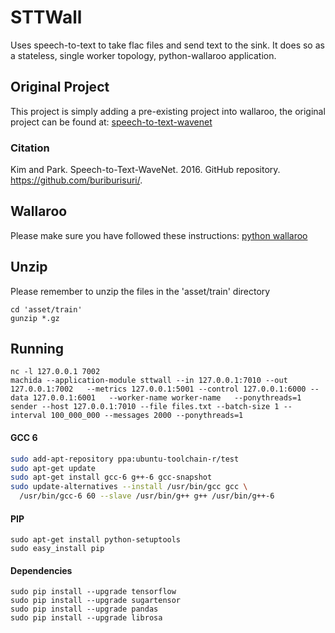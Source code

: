 # STTWall
Uses speech-to-text to take flac files and send text to the sink. It does so as a stateless, single worker topology, python-wallaroo application.

## Original Project
This project is simply adding a pre-existing project into wallaroo,
the original project can be found at: [speech-to-text-wavenet](https://github.com/buriburisuri/speech-to-text-wavenet "speech-to-text-wavenet")

### Citation
Kim and Park. Speech-to-Text-WaveNet. 2016. GitHub repository. https://github.com/buriburisuri/.

## Wallaroo
Please make sure you have followed these instructions: [python wallaroo](https://github.com/Sendence/wallaroo/blob/master/book/python/intro.md)

## Unzip
Please remember to unzip the files in the 'asset/train' directory
```
cd 'asset/train'
gunzip *.gz
```

## Running
```
nc -l 127.0.0.1 7002
machida --application-module sttwall --in 127.0.0.1:7010 --out 127.0.0.1:7002   --metrics 127.0.0.1:5001 --control 127.0.0.1:6000 --data 127.0.0.1:6001   --worker-name worker-name   --ponythreads=1
sender --host 127.0.0.1:7010 --file files.txt --batch-size 1 --interval 100_000_000 --messages 2000 --ponythreads=1
```


#### GCC 6
```bash
sudo add-apt-repository ppa:ubuntu-toolchain-r/test
sudo apt-get update
sudo apt-get install gcc-6 g++-6 gcc-snapshot
sudo update-alternatives --install /usr/bin/gcc gcc \
  /usr/bin/gcc-6 60 --slave /usr/bin/g++ g++ /usr/bin/g++-6
```
#### PIP
```
sudo apt-get install python-setuptools
sudo easy_install pip
```
#### Dependencies
```
sudo pip install --upgrade tensorflow
sudo pip install --upgrade sugartensor
sudo pip install --upgrade pandas
sudo pip install --upgrade librosa
````
